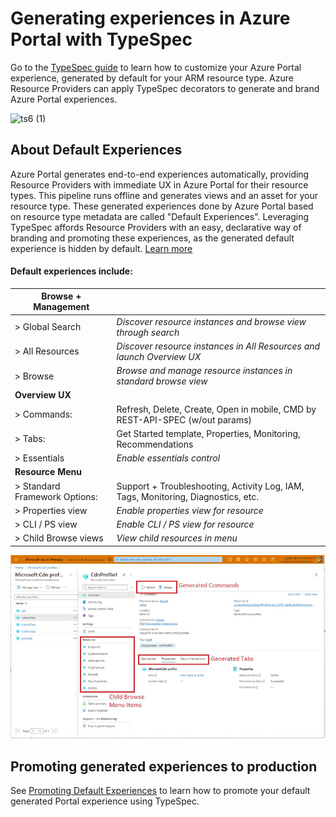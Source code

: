 # Generating experiences in Azure Portal with TypeSpec

Go to the [TypeSpec guide](https://eng.ms/docs/products/azure-portal-framework-ibizafx/declarative/typespec) to learn how to customize your Azure Portal experience, generated by default for your ARM resource type. Azure Resource Providers can apply TypeSpec decorators to generate and brand Azure Portal experiences.

![ts6 (1)](https://github.com/user-attachments/assets/ba080602-0edb-4317-bcae-7dffce687a80)

## About Default Experiences

Azure Portal generates end-to-end experiences automatically, providing Resource Providers with immediate UX in Azure Portal for their resource types. This pipeline runs offline and generates views and an asset for your resource type. These generated experiences done by Azure Portal based on resource type metadata are called "Default Experiences". Leveraging TypeSpec affords Resource Providers with an easy, declarative way of branding and promoting these experiences, as the generated default experience is hidden by default. [Learn more](https://eng.ms/docs/products/azure-portal-framework-ibizafx/declarative/generated)

#### Default experiences include:

| **Browse + Management**       |                                                                                   |
| ----------------------------- | --------------------------------------------------------------------------------- |
| > Global Search               | _Discover resource instances and browse view through search_                      |
| > All Resources               | _Discover resource instances in All Resources and launch Overview UX_             |
| > Browse                      | _Browse and manage resource instances in standard browse view_                    |
| **Overview UX**               |                                                                                   |
| > Commands:                   | Refresh, Delete, Create, Open in mobile, CMD by REST-API-SPEC (w/out params)      |
| > Tabs:                       | Get Started template, Properties, Monitoring, Recommendations                     |
| > Essentials                  | _Enable essentials control_                                                       |
| **Resource Menu**             |                                                                                   |
| > Standard Framework Options: | Support + Troubleshooting, Activity Log, IAM, Tags, Monitoring, Diagnostics, etc. |
| > Properties view             | _Enable properties view for resource_                                             |
| > CLI / PS view               | _Enable CLI / PS view for resource_                                               |
| > Child Browse views          | _View child resources in menu_                                                    |

![alt-text](https://github.com/Azure/portaldocs/raw/main/portal-sdk/media/top-extensions-autogeneration/GeneratedOverviewTabs.jpg "Overview blade breakdown")

## Promoting generated experiences to production

See [Promoting Default Experiences](https://eng.ms/docs/products/azure-portal-framework-ibizafx/declarative/promotion) to learn how to promote your default generated Portal experience using TypeSpec.
